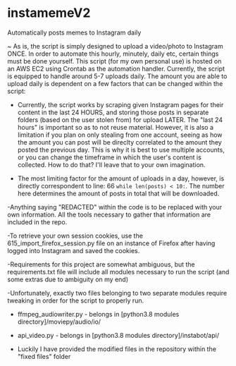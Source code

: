 # instamemeV2
Automatically posts memes to Instagram daily

~ As is, the script is simply designed to upload a video/photo to Instagram ONCE. In order to automate this hourly, minutely, daily etc, certain things must be done yourself. This script (for my own personal use) is hosted on an AWS EC2 using Crontab as the automation handler. Currently, the script is equipped to handle around 5-7 uploads daily. The amount you are able to upload daily is dependent on a few factors that can be changed within the script:

  - Currently, the script works by scraping given Instagram pages for their content in the last 24 HOURS, and storing those posts in separate folders (based on the user stolen from) for upload LATER. The "last 24 hours" is important so as to not reuse material. However, it is also a limitation if you plan on only stealing from one account, seeing as how the amount you can post will be direclty correlated to the amount they posted the previous day. This is why it is best to use multiple accounts, or you can change the timeframe in which the user's  content is collected. How to do that? I'll leave that to your own imagination.
  
  - The most limiting factor for the amount of uploads in a day, however, is directly correspondent to line: 66 `while len(posts) < 10:`. The number here determines the amount of posts in total that will be downloaded.

-Anything saying "REDACTED" within the code is to be replaced with your own information. All the tools necessary to gather that information are included in the repo.

  -To retrieve your own session cookies, use the 615_import_firefox_session.py file on an instance of Firefox after having logged into Instagram and saved the cookies.
  
-Requirements for this project are somewhat ambiguous, but the requirements.txt file will include all modules necessary to run the script (and some extras due to ambiguity on my end)

  -Unfortunately, exactly two files belonging to two separate modules require tweaking in order for the script to properly run.
  
   - ffmpeg_audiowriter.py - belongs in [python3.8 modules directory]/moviepy/audio/io/
    
   - api_video.py - belongs in [python3.8 modules directory]/instabot/api/ 
    
   - Luckily I have provided the modified files in the repository within the "fixed files" folder
   
